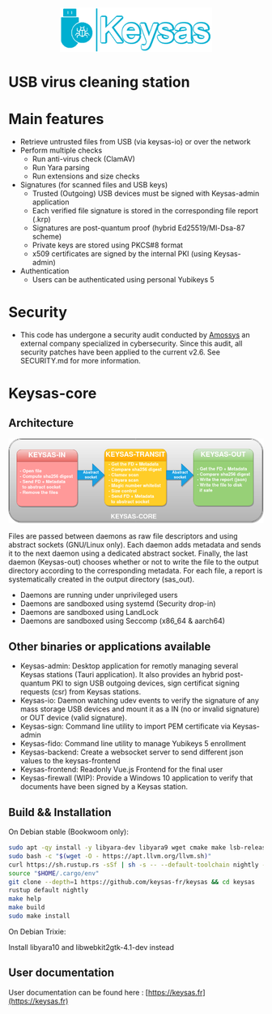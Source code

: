 <div align="center">
<img  src ="img/logo-keysas-github.png"  alt="Keysas"  width=300px/>
</div>

# USB virus cleaning station

# Main features

- Retrieve untrusted files from USB (via keysas-io) or over the network
- Perform multiple checks
  - Run anti-virus check (ClamAV)
  - Run Yara parsing
  - Run extensions and size checks
- Signatures (for scanned files and USB keys)
    - Trusted (Outgoing) USB devices must be signed with Keysas-admin application
    - Each verified file signature is stored in the corresponding file report (.krp) 
    - Signatures are post-quantum proof (hybrid Ed25519/Ml-Dsa-87 scheme)
    - Private keys are stored using PKCS#8 format
    - x509 certificates are signed by the internal PKI (using Keysas-admin)
- Authentication
  - Users can be authenticated using personal Yubikeys 5

# Security
  - This code has undergone a security audit conducted by [Amossys](https://www.amossys.fr/) an external company specialized in cybersecurity. Since this audit, all security patches have been applied to the current v2.6. See SECURITY.md for more information.

# Keysas-core

## Architecture

<div align="center">
<img  src ="img/keysas-core-architecture.png"  alt="keysas-core architecture"  width=900px/>
</div>

Files are passed between daemons as raw file descriptors and using abstract sockets (GNU/Linux only). Each daemon adds metadata and sends it to the next daemon using a dedicated abstract socket. Finally, the last daemon (Keysas-out) chooses whether or not to write the file to the output directory according to the corresponding metadata. For each file, a report is systematically created in the output directory (sas_out).

 - Daemons are running under unprivileged users
 - Daemons are sandboxed using systemd (Security drop-in)
 - Daemons are sandboxed using LandLock
 - Daemons are sandboxed using Seccomp (x86_64 & aarch64)

## Other binaries or applications available

 - Keysas-admin: Desktop application for remotly managing several Keysas stations (Tauri application). It also provides an hybrid post-quantum PKI to sign USB outgoing devices, sign certificat signing requests (csr) from Keysas stations.
 - Keysas-io: Daemon watching udev events to verify the signature of any mass storage USB devices and mount it as a IN (no or invalid signature) or OUT device (valid signature).
 - Keysas-sign: Command line utility to import PEM certificate via Keysas-admin
 - Keysas-fido: Command line utility to manage Yubikeys 5 enrollment
 - Keysas-backend: Create a websocket server to send different json values to the keysas-frontend
 - Keysas-frontend: Readonly Vue.js Frontend for the final user
 - Keysas-firewall (WIP): Provide a Windows 10 application to verify that documents have been signed by a Keysas station.

## Build && Installation

On Debian stable (Bookwoom only):

```bash
sudo apt -qy install -y libyara-dev libyara9 wget cmake make lsb-release software-properties-common libseccomp-dev clamav-daemon clamav-freshclam pkg-config git bash libudev-dev libwebkit2gtk-4.0-dev build-essential curl wget libssl-dev libgtk-3-dev libayatana-appindicator3-dev librsvg2-dev acl xinit sudo 
sudo bash -c "$(wget -O - https://apt.llvm.org/llvm.sh)"
curl https://sh.rustup.rs -sSf | sh -s -- --default-toolchain nightly -y
source "$HOME/.cargo/env"
git clone --depth=1 https://github.com/keysas-fr/keysas && cd keysas
rustup default nightly
make help
make build
sudo make install
```

On Debian Trixie:

Install libyara10 and libwebkit2gtk-4.1-dev instead

## User documentation

User documentation can be found here : [https://keysas.fr](https://keysas.fr)
